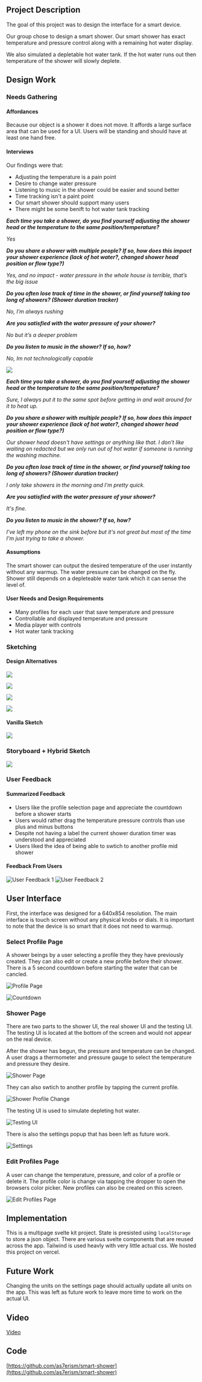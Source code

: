 ## Project Description
The goal of this project was to design the interface for a smart device.

Our group chose to design a smart shower.
Our smart shower has exact temperature and pressure control along with a remaining hot water display.

We also simulated a depletable hot water tank.
If the hot water runs out then temperature of the shower will slowly deplete.

## Design Work

### Needs Gathering

#### Affordances
Because our object is a shower it does not move.
It affords a large surface area that can be used for a UI.
Users will be standing and should have at least one hand free.

#### Interviews

Our findings were that:
 - Adjusting the temperature is a pain point
 - Desire to change water pressure
 - Listening to music in the shower could be easier and sound better
 - Time tracking isn't a paint point
 - Our smart shower should support many users
 - There might be some benift to hot water tank tracking

***Each time you take a shower, do you find yourself adjusting the shower head or the temperature to the same position/temperature?***

*Yes*

***Do you share a shower with multiple people? If so, how does this impact your shower experience (lack of hot water?, changed shower head position or flow type?)***

*Yes, and no impact - water pressure in the whole house is terrible, that’s the big issue*

***Do you often lose track of time in the shower, or find yourself taking too long of showers? (Shower duration tracker)***

*No, I’m always rushing*

***Are you satisfied with the water pressure of your shower?***

*No but it’s a deeper problem*

***Do you listen to music in the shower? If so, how?***

*No, Im not technologically capable*

![](./images/interview.jpg)

***Each time you take a shower, do you find yourself adjusting the shower head or the temperature to the same position/temperature?***

*Sure, I always put it to the same spot before getting in and wait around for it to heat up.*

***Do you share a shower with multiple people? If so, how does this impact your shower experience (lack of hot water?, changed shower head position or flow type?)***

*Our shower head doesn't have settings or anything like that. I don't like waiting on *redacted* but we only run out of hot water if someone is running the washing machine.*

***Do you often lose track of time in the shower, or find yourself taking too long of showers? (Shower duration tracker)***

*I only take showers in the morning and I'm pretty quick.*

***Are you satisfied with the water pressure of your shower?***

*It's fine.*

***Do you listen to music in the shower? If so, how?***

*I've left my phone on the sink before but it's not great but most of the time I'm just trying to take a shower.*

#### Assumptions

The smart shower can output the desired temperature of the user instantly without any warmup.
The water pressure can be changed on the fly.
Shower still depends on a depleteable water tank which it can sense the level of.

#### User Needs and Design Requirements

 - Many profiles for each user that save temperature and pressure
 - Controllable and displayed temperature and pressure
 - Media player with controls
 - Hot water tank tracking

### Sketching

#### Design Alternatives
![](./images/sketch_0.jpg)

![](./images/sketch_1.png)

![](./images/sketch_2.jpeg)

![](./images/sketch_3.png)

#### Vanilla Sketch
![](./images/final_sketch.png)

### Storyboard + Hybrid Sketch
![](./images/storyboard.png)

### User Feedback

#### Summarized Feedback
 - Users like the profile selection page and appreciate the countdown before a shower starts
 - Users would rather drag the temperature pressure controls than use plus and minus buttons
 - Despite not having a label the current shower duration timer was understood and appreciated
 - Users liked the idea of being able to swtich to another profile mid shower

#### Feedback From Users
![User Feedback 1](./images/sketch_user_feedback_1.jpg)
![User Feedback 2](./images/sketch_feedback_3.jpg)

## User Interface
First, the interface was designed for a 640x854 resolution.
The main interface is touch screen without any physical knobs or dials.
It is important to note that the device is so smart that it does not need to warmup.

### Select Profile Page
A shower beings by a user selecting a profile they they have previously created.
They can also edit or create a new profile before their shower.
There is a 5 second countdown before starting the water that can be cancled.

![Profile Page](./images/select_profile_page.png)

![Countdown](./images/countdown.png)

### Shower Page
There are two parts to the shower UI, the real shower UI and the testing UI.
The testing UI is located at the bottom of the screen and would not appear on the real device.

After the shower has begun, the pressure and temperature can be changed.
A user drags a thermometer and pressure gauge to select the temperature and pressure they desire.

![Shower Page](./images/shower_page.png)

They can also swtich to another profile by tapping the current profile.

![Shower Profile Change](./images/shower_change_profile.png)

The testing UI is used to simulate depleting hot water.

![Testing UI](./images/testing_ui.png)

There is also the settings popup that has been left as future work.

![Settings](./images/settings.png)

### Edit Profiles Page
A user can change the temperature, pressure, and color of a profile or delete it.
The profile color is change via tapping the dropper to open the browsers color picker.
New profiles can also be created on this screen.

![Edit Profiles Page](./images/edit_profiles_page.png)

## Implementation
This is a multipage svelte kit project.
State is presisted using `localStorage` to store a json object.
There are various svelte components that are reused across the app.
Tailwind is used heavly with very little actual css.
We hosted this project on vercel.

## Future Work
Changing the units on the settings page should actually update all units on the app.
This was left as future work to leave more time to work on the actual UI.

## Video
[Video](https://www.youtube.com/watch?v=6TSah24AGwA)

## Code
[https://github.com/as7erism/smart-shower](https://github.com/as7erism/smart-shower)

